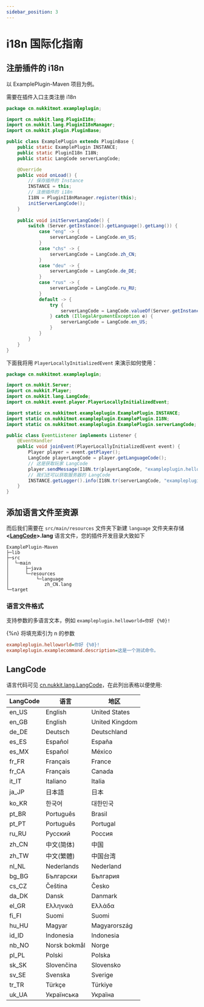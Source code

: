 ```yaml
---
sidebar_position: 3
---
```


# i18n 国际化指南

## 注册插件的 i18n

以 ExamplePlugin-Maven 项目为例。

需要在插件入口主类注册 i18n

```java title="ExamplePlugin.java"
package cn.nukkitmot.exampleplugin;

import cn.nukkit.lang.PluginI18n;
import cn.nukkit.lang.PluginI18nManager;
import cn.nukkit.plugin.PluginBase;

public class ExamplePlugin extends PluginBase {
    public static ExamplePlugin INSTANCE;   
    public static PluginI18n I18N;
    public static LangCode serverLangCode;

    @Override
    public void onLoad() {
        // 保存插件的 Instance
        INSTANCE = this;
        // 注册插件的 i18n
        I18N = PluginI18nManager.register(this);
        initServerLangCode();
    }
    
    public void initServerLangCode() {
        switch (Server.getInstance().getLanguage().getLang()) {
            case "eng" -> {
                serverLangCode = LangCode.en_US;
            }
            case "chs" -> {
                serverLangCode = LangCode.zh_CN;
            }
            case "deu" -> {
                serverLangCode = LangCode.de_DE;
            }
            case "rus" -> {
                serverLangCode = LangCode.ru_RU;
            }
            default -> {
                try {
                    serverLangCode = LangCode.valueOf(Server.getInstance().getLanguage().getLang());
                } catch (IllegalArgumentException e) {
                    serverLangCode = LangCode.en_US;
                }
            }
        }
    }
}
```

下面我将用 `PlayerLocallyInitializedEvent` 来演示如何使用：

```java title="EventListener.java"
package cn.nukkitmot.exampleplugin;

import cn.nukkit.Server;
import cn.nukkit.Player;
import cn.nukkit.lang.LangCode;
import cn.nukkit.event.player.PlayerLocallyInitializedEvent;

import static cn.nukkitmot.exampleplugin.ExamplePlugin.INSTANCE;
import static cn.nukkitmot.exampleplugin.ExamplePlugin.I18N;
import static cn.nukkitmot.exampleplugin.ExamplePlugin.serverLangCode;

public class EventListener implements Listener {
    @EventHandler
    public void joinEvent(PlayerLocallyInitializedEvent event) {
        Player player = event.getPlayer();
        LangCode playerLangCode = player.getLanguageCode();
        // 这是获取玩家 LangCode
        player.sendMessage(I18N.tr(playerLangCode, "exampleplugin.helloworld", playerName));
        // 我们还可以获取服务器的 LangCode
        INSTANCE.getLogger().info(I18N.tr(serverLangCode, "exampleplugin.helloworld", playerName));
    }
}
```

## 添加语言文件至资源

而后我们需要在 `src/main/resources` 文件夹下新建 `language` 文件夹来存储 **\<[LangCode](#langcode)\>.lang** 语言文件，您的插件开发目录大致如下

```tree
ExamplePlugin-Maven
├─lib
├─src
│  └─main
│      ├─java
│      └─resources
│          └─language
│             zh_CN.lang
└─target
```

### 语言文件格式

支持参数的多语言文本，例如 `exampleplugin.helloworld=你好 {%0}!`

\{%n\} 将填充索引为 n 的参数

```ini
exampleplugin.helloworld=你好 {%0}!
exampleplugin.examplecommand.description=这是一个测试命令。
```

## LangCode

语言代码可见 [cn.nukkit.lang.LangCode](https://github.com/MemoriesOfTime/Nukkit-MOT/blob/master/src/main/java/cn/nukkit/lang/LangCode.java)，在此列出表格以便使用:

| LangCode | 语言 | 地区 |
|---------|------|------|
| en_US   | English | United States |
| en_GB   | English | United Kingdom |
| de_DE   | Deutsch | Deutschland |
| es_ES   | Español | España |
| es_MX   | Español | México |
| fr_FR   | Français | France |
| fr_CA   | Français | Canada |
| it_IT   | Italiano | Italia |
| ja_JP   | 日本語 | 日本 |
| ko_KR   | 한국어 | 대한민국 |
| pt_BR   | Português | Brasil |
| pt_PT   | Português | Portugal |
| ru_RU   | Русский | Россия |
| zh_CN   | 中文(简体) | 中国 |
| zh_TW   | 中文(繁體) | 中国台湾 |
| nl_NL   | Nederlands | Nederland |
| bg_BG   | Български | България |
| cs_CZ   | Čeština | Česko |
| da_DK   | Dansk | Danmark |
| el_GR   | Ελληνικά | Ελλάδα |
| fi_FI   | Suomi | Suomi |
| hu_HU   | Magyar | Magyarország |
| id_ID   | Indonesia | Indonesia |
| nb_NO   | Norsk bokmål | Norge |
| pl_PL   | Polski | Polska |
| sk_SK   | Slovenčina | Slovensko |
| sv_SE   | Svenska | Sverige |
| tr_TR   | Türkçe | Türkiye |
| uk_UA   | Українська | Україна |